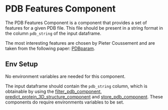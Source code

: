 # PDB Features Component

The PDB Features Component is a component that provides a set of features for a given PDB file. This file should be present in a string format in the column `pdb_string` of the input dataframe.

The most interesting features are chosen by Pieter Coussement and are taken from the following paper: [PDBparam](https://www.ncbi.nlm.nih.gov/pmc/articles/PMC4909059/).

## Env Setup

No environment variables are needed for this component.

The input dataframe should contain the `pdb_string` column, which is obtainable by using the [filter_pdb_component](../filter_pdb_component/README.md), [predict_protein_3D_structure_component](../predict_protein_3D_structure_component/README.md) and [store_pdb_component](../store_pdb_component/README.md). These components do require environments variables to be set.
